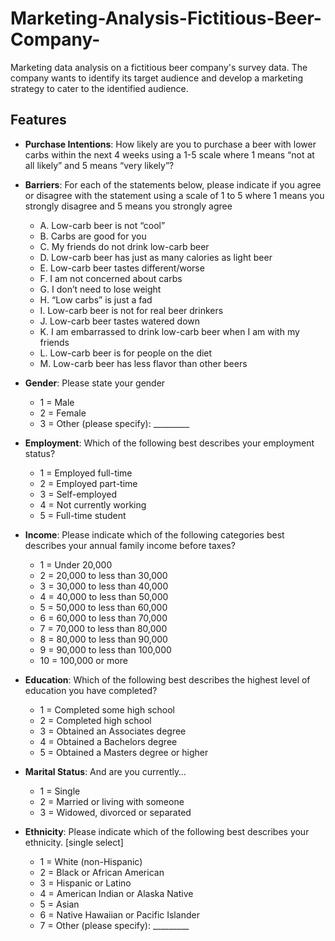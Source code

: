 # Marketing-Analysis-Fictitious-Beer-Company-
Marketing data analysis on a fictitious beer company's survey data. The company wants to identify its target audience and develop a marketing strategy to cater to the identified audience.

## Features
- **Purchase Intentions**: How likely are you to purchase a beer with lower carbs within the next 4 weeks using a 1-5 scale where 1 means “not at all likely” and 5 means “very likely”?
  
- **Barriers**: For each of the statements below, please indicate if you agree or disagree with the statement using a scale of 1 to 5 where 1 means you strongly disagree and 5 means you strongly agree
    - A.	Low-carb beer is not “cool”
    - B.	Carbs are good for you
    - C.	My friends do not drink low-carb beer
    - D.	Low-carb beer has just as many calories as light beer
    - E.	Low-carb beer tastes different/worse  
    - F.	I am not concerned about carbs
    - G.	I don’t need to lose weight
    - H.	“Low carbs” is just a fad
    - I.	Low-carb beer is not for real beer drinkers
    - J.	Low-carb beer tastes watered down
    - K.	I am embarrassed to drink low-carb beer when I am with my friends
    - L.	Low-carb beer is for people on the diet
    - M.	Low-carb beer has less flavor than other beers

- **Gender**: Please state your gender
    - 1 =	Male
    - 2 =	Female
    - 3 = Other (please specify):  _________

- **Employment**: Which of the following best describes your employment status?
    - 1 = Employed full-time
    - 2 = Employed part-time
    - 3 =	Self-employed
    - 4 = Not currently working
    - 5 = Full-time student
      
- **Income**: Please indicate which of the following categories best describes your annual family income before taxes?
    - 1 = Under 20,000
    - 2 = 20,000 to less than 30,000
    - 3 = 30,000 to less than 40,000
    - 4 = 40,000 to less than 50,000
    - 5 = 50,000 to less than 60,000
    - 6 = 60,000 to less than 70,000
    - 7 = 70,000 to less than 80,000
    - 8 = 80,000 to less than 90,000
    - 9 = 90,000 to less than 100,000
    - 10 = 100,000 or more
 
- **Education**: Which of the following best describes the highest level of education you have completed?
    - 1 = Completed some high school
    - 2 = Completed high school
    - 3 = Obtained an Associates degree
    - 4 = Obtained a Bachelors degree
    - 5 = Obtained a Masters degree or higher
 
- **Marital Status**: And are you currently…
    - 1 = Single
    - 2 = Married or living with someone
    - 3 = Widowed, divorced or separated

- **Ethnicity**: Please indicate which of the following best describes your ethnicity. [single select]
    - 1 = White (non-Hispanic)
    - 2 = Black or African American
    - 3 = Hispanic or Latino
    - 4 = American Indian or Alaska Native
    - 5 = Asian
    - 6 = Native Hawaiian or Pacific Islander
    - 7 = Other (please specify):  _________



